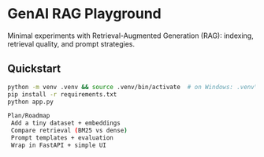 # GenAI RAG Playground
Minimal experiments with Retrieval-Augmented Generation (RAG): indexing, retrieval quality, and prompt strategies.

## Quickstart
```bash
python -m venv .venv && source .venv/bin/activate  # on Windows: .venv\Scripts\activate
pip install -r requirements.txt
python app.py

Plan/Roadmap
 Add a tiny dataset + embeddings
 Compare retrieval (BM25 vs dense)
 Prompt templates + evaluation
 Wrap in FastAPI + simple UI
